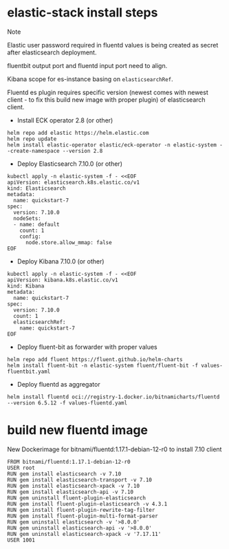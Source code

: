 # elastic-stack install steps
> [!NOTE]
> Elastic user password required in fluentd values is being created as secret after elasticsearch deployment.
> 
> fluentbit output port and fluentd input port need to align.
> 
> Kibana scope for es-instance basing on `elasticsearchRef`.
> 
> Fluentd es plugin requires specific version (newest comes with newest client - to fix this build new image with proper plugin) of elasticsearch client.

- Install ECK operator 2.8 (or other)
```
helm repo add elastic https://helm.elastic.com
helm repo update
helm install elastic-operator elastic/eck-operator -n elastic-system --create-namespace --version 2.8
```
- Deploy Elasticsearch 7.10.0 (or other)
```
kubectl apply -n elastic-system -f - <<EOF
apiVersion: elasticsearch.k8s.elastic.co/v1
kind: Elasticsearch
metadata:
  name: quickstart-7
spec:
  version: 7.10.0
  nodeSets:
  - name: default
    count: 1
    config:
      node.store.allow_mmap: false
EOF
```
- Deploy Kibana 7.10.0 (or other)
```
kubectl apply -n elastic-system -f - <<EOF
apiVersion: kibana.k8s.elastic.co/v1
kind: Kibana
metadata:
  name: quickstart-7
spec:
  version: 7.10.0
  count: 1
  elasticsearchRef:
    name: quickstart-7
EOF
```
- Deploy fluent-bit as forwarder with proper values
```
helm repo add fluent https://fluent.github.io/helm-charts
helm install fluent-bit -n elastic-system fluent/fluent-bit -f values-fluentbit.yaml
```
- Deploy fluentd as aggregator
```
helm install fluentd oci://registry-1.docker.io/bitnamicharts/fluentd --version 6.5.12 -f values-fluentd.yaml
```
# build new fluentd image
New Dockerimage for bitnami/fluentd:1.17.1-debian-12-r0 to install 7.10 client
```
FROM bitnami/fluentd:1.17.1-debian-12-r0
USER root
RUN gem install elasticsearch -v 7.10
RUN gem install elasticsearch-transport -v 7.10
RUN gem install elasticsearch-xpack -v 7.10
RUN gem install elasticsearch-api -v 7.10
RUN gem uninstall fluent-plugin-elasticsearch
RUN gem install fluent-plugin-elasticsearch -v 4.3.1
RUN gem install fluent-plugin-rewrite-tag-filter
RUN gem install fluent-plugin-multi-format-parser
RUN gem uninstall elasticsearch -v '>8.0.0'
RUN gem uninstall elasticsearch-api -v '>8.0.0'
RUN gem uninstall elasticsearch-xpack -v '7.17.11'
USER 1001
```
